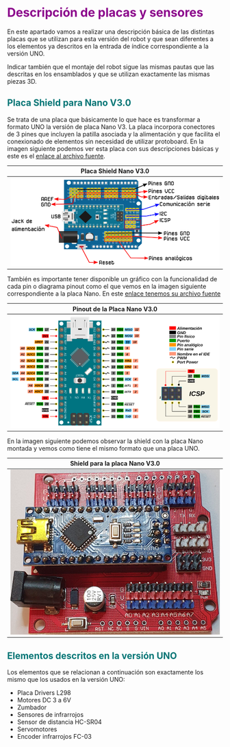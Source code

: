 # <FONT COLOR=#8B008B>Descripción de placas y sensores</font>
En este apartado vamos a realizar una descripción básica de las distintas placas que se utilizan para esta versión del robot y que sean diferentes a los elementos ya descritos en la entrada de índice correspondiente a la versión UNO.

Indicar también que el montaje del robot sigue las mismas pautas que las descritas en los ensamblados y que se utilizan exactamente las mismas piezas 3D.

## <FONT COLOR=#007575>**Placa Shield para Nano V3.0**</font>
Se trata de una placa que básicamente lo que hace es transformar a formato UNO la versión de placa Nano V3. La placa incorpora conectores de 3 pines que incluyen la patilla asociada y la alimentación y que facilita el conexionado de elementos sin necesidad de utilizar protoboard. En la imagen siguiente podemos ver esta placa con sus descripciones básicas y este es el [enlace al archivo fuente](../../img/conexionado-pruebas/Nano/Nano-IO-Shiled.svg).

<center>

| Placa Shield Nano V3.0 |
|:-:|
| ![Placa Shield Nano V3.0](../../img/conexionado-pruebas/Nano/Shield.png) |

</center>

También es importante tener disponible un gráfico con la funcionalidad de cada pin o diagrama pinout como el que vemos en la imagen siguiente correspondiente a la placa Nano. En este [enlace tenemos su archivo fuente](../../img/conexionado-pruebas/Nano/Nano-v3-pinout.svg)

<center>

| Pinout de la Placa Nano V3.0 |
|:-:|
| ![Pinout de la Placa Nano V3.0](../../img/conexionado-pruebas/Nano/Nano-v3-pinout.png) |

</center>

En la imagen siguiente podemos observar la shield con la placa Nano montada y vemos como tiene el mismo formato que una placa UNO.

<center>

| Shield para la placa Nano V3.0 |
|:-:|
| ![Shield para la placa Nano V3.0](../../img/conexionado-pruebas/Nano/shield-con-Nano.png) |

</center>


## <FONT COLOR=#007575>**Elementos descritos en la versión UNO**</font>
Los elementos que se relacionan a continuación son exactamente los mismo que los usados en la versión UNO:

* Placa Drivers L298
* Motores DC 3 a 6V
* Zumbador
* Sensores de infrarrojos
* Sensor de distancia HC-SR04
* Servomotores
* Encoder infrarrojos FC-03
